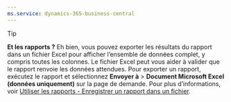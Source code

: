 ```yaml
---
ms.service: dynamics-365-business-central
---
```

> [!TIP]
> **Et les rapports ?** Eh bien, vous pouvez exporter les résultats du rapport dans un fichier Excel pour afficher l’ensemble de données complet, y compris toutes les colonnes. Le fichier Excel peut vous aider à valider que le rapport renvoie les données attendues. Pour exporter un rapport, exécutez le rapport et sélectionnez **Envoyer à** > **Document Microsoft Excel (données uniquement)** sur la page de demande. Pour plus d’informations, voir [Utiliser les rapports - Enregistrer un rapport dans un fichier](../ui-work-report.md#saving-a-report-to-a-file).
